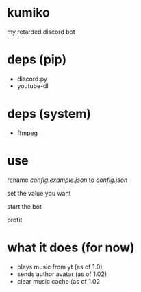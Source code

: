 # kumiko
my retarded discord bot


# deps (pip)

- discord.py
- youtube-dl

# deps (system)
- ffmpeg


# use

rename *config.example.json* to *config.json*

set the value you want

start the bot

profit


# what it does (for now)
- plays music from yt (as of 1.0)
- sends author avatar (as of 1.02)
- clear music cache (as of 1.02

